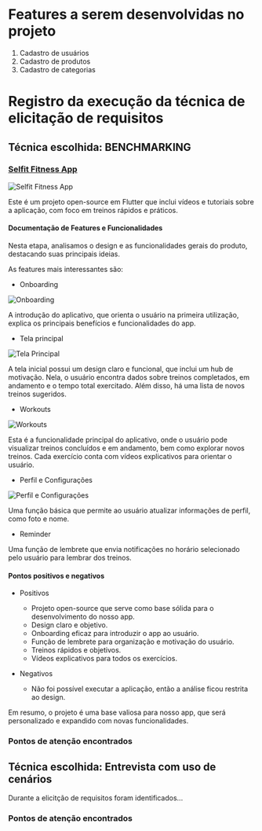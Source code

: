 # Features a serem desenvolvidas no projeto

1. Cadastro de usuários
2. Cadastro de produtos
3. Cadastro de categorias

# Registro da execução da técnica de elicitação de requisitos
## Técnica escolhida: BENCHMARKING

### [Selfit Fitness App](https://play.google.com/store/apps/details?id=com.yazio.android&hl=en&pli=1)

![Selfit Fitness App](images/apresentacao.png)

Este é um projeto open-source em Flutter que inclui vídeos e tutoriais sobre a aplicação, com foco em treinos rápidos e práticos.

#### Documentação de Features e Funcionalidades
Nesta etapa, analisamos o design e as funcionalidades gerais do produto, destacando suas principais ideias.

As features mais interessantes são:

- Onboarding 

![Onboarding](images/onboarding.png)

A introdução do aplicativo, que orienta o usuário na primeira utilização, explica os principais benefícios e funcionalidades do app.

- Tela principal

![Tela Principal](images/home_screen.png)

A tela inicial possui um design claro e funcional, que inclui um hub de motivação. Nela, o usuário encontra dados sobre treinos completados, em andamento e o tempo total exercitado. Além disso, há uma lista de novos treinos sugeridos.

- Workouts

![Workouts](images/workouts.png)

Esta é a funcionalidade principal do aplicativo, onde o usuário pode visualizar treinos concluídos e em andamento, bem como explorar novos treinos. Cada exercício conta com vídeos explicativos para orientar o usuário.

- Perfil e Configurações
  
![Perfil e Configurações](images/settings_profile.png)

Uma função básica que permite ao usuário atualizar informações de perfil, como foto e nome.

- Reminder

Uma função de lembrete que envia notificações no horário selecionado pelo usuário para lembrar dos treinos.

#### Pontos positivos e negativos

- Positivos
  - Projeto open-source que serve como base sólida para o desenvolvimento do nosso app.
  - Design claro e objetivo.
  - Onboarding eficaz para introduzir o app ao usuário.
  - Função de lembrete para organização e motivação do usuário.
  - Treinos rápidos e objetivos.
  - Vídeos explicativos para todos os exercícios.
  
- Negativos
  - Não foi possível executar a aplicação, então a análise ficou restrita ao design.
  
Em resumo, o projeto é uma base valiosa para nosso app, que será personalizado e expandido com novas funcionalidades.

 



### Pontos de atenção encontrados

## Técnica escolhida: Entrevista com uso de cenários

Durante a elicitção de requisitos foram identificados...

### Pontos de atenção encontrados